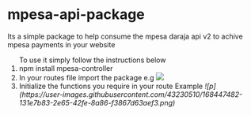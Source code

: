 # mpesa-api-package

<p>
Its a simple package to help consume the mpesa daraja api v2 to achive mpesa payments in your website
</p>



<ol>
To use it simply follow the instructions below
<li>
npm install mpesa-controller
</li>
<li>
In your routes file import the package e.g <em>
<img src="https://user-images.githubusercontent.com/43230510/168447483-73598460-bbce-4418-8e5a-5f764dc16c21.png"/>

  </em>
</li>
<li>
Initialize the functions you require in your route Example <em>
![p](https://user-images.githubusercontent.com/43230510/168447482-131e7b83-2e65-42fe-8a86-f3867d63aef3.png)

  
</em>
</li>
</ol>
